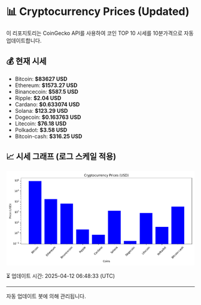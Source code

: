 
# 📊 Cryptocurrency Prices (Updated)

이 리포지토리는 CoinGecko API를 사용하여 코인 TOP 10 시세를 10분가격으로 자동 업데이트합니다.

## 💰 현재 시세
- Bitcoin: **$83627 USD**
- Ethereum: **$1573.27 USD**
- Binancecoin: **$587.5 USD**
- Ripple: **$2.04 USD**
- Cardano: **$0.633074 USD**
- Solana: **$123.29 USD**
- Dogecoin: **$0.163763 USD**
- Litecoin: **$76.18 USD**
- Polkadot: **$3.58 USD**
- Bitcoin-cash: **$316.25 USD**

## 📈 시세 그래프 (로그 스케일 적용)
![Crypto Prices](crypto_prices.png)

⏳ 업데이트 시간: 2025-04-12 06:48:33 (UTC)

---
자동 업데이트 봇에 의해 관리됩니다.
